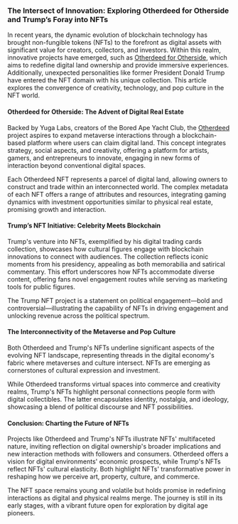 ### The Intersect of Innovation: Exploring Otherdeed for Otherside and Trump’s Foray into NFTs

In recent years, the dynamic evolution of blockchain technology has brought non-fungible tokens (NFTs) to the forefront as digital assets with significant value for creators, collectors, and investors. Within this realm, innovative projects have emerged, such as [Otherdeed for Otherside](https://www.yuga.com/), which aims to redefine digital land ownership and provide immersive experiences. Additionally, unexpected personalities like former President Donald Trump have entered the NFT domain with his unique collection. This article explores the convergence of creativity, technology, and pop culture in the NFT world.

#### Otherdeed for Otherside: The Advent of Digital Real Estate

Backed by Yuga Labs, creators of the Bored Ape Yacht Club, the [Otherdeed](https://boredapeyachtclub.com/) project aspires to expand metaverse interactions through a blockchain-based platform where users can claim digital land. This concept integrates strategy, social aspects, and creativity, offering a platform for artists, gamers, and entrepreneurs to innovate, engaging in new forms of interaction beyond conventional digital spaces.

Each Otherdeed NFT represents a parcel of digital land, allowing owners to construct and trade within an interconnected world. The complex metadata of each NFT offers a range of attributes and resources, integrating gaming dynamics with investment opportunities similar to physical real estate, promising growth and interaction.

#### Trump’s NFT Initiative: Celebrity Meets Blockchain

Trump's venture into NFTs, exemplified by his digital trading cards collection, showcases how cultural figures engage with blockchain innovations to connect with audiences. The collection reflects iconic moments from his presidency, appealing as both memorabilia and satirical commentary. This effort underscores how NFTs accommodate diverse content, offering fans novel engagement routes while serving as marketing tools for public figures.

The Trump NFT project is a statement on political engagement—bold and controversial—illustrating the capability of NFTs in driving engagement and unlocking revenue across the political spectrum.

#### The Interconnectivity of the Metaverse and Pop Culture

Both Otherdeed and Trump's NFTs underline significant aspects of the evolving NFT landscape, representing threads in the digital economy's fabric where metaverses and culture intersect. NFTs are emerging as cornerstones of cultural expression and investment.

While Otherdeed transforms virtual spaces into commerce and creativity realms, Trump's NFTs highlight personal connections people form with digital collectibles. The latter encapsulates identity, nostalgia, and ideology, showcasing a blend of political discourse and NFT possibilities.

#### Conclusion: Charting the Future of NFTs

Projects like Otherdeed and Trump's NFTs illustrate NFTs' multifaceted nature, inviting reflection on digital ownership's broader implications and new interaction methods with followers and consumers. Otherdeed offers a vision for digital environments' economic prospects, while Trump's NFTs reflect NFTs' cultural elasticity. Both highlight NFTs' transformative power in reshaping how we perceive art, property, culture, and commerce.

The NFT space remains young and volatile but holds promise in redefining interactions as digital and physical realms merge. The journey is still in its early stages, with a vibrant future open for exploration by digital age pioneers.